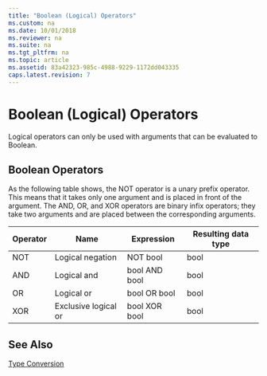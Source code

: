 ```yaml
---
title: "Boolean (Logical) Operators"
ms.custom: na
ms.date: 10/01/2018
ms.reviewer: na
ms.suite: na
ms.tgt_pltfrm: na
ms.topic: article
ms.assetid: 83a42323-985c-4988-9229-1172dd043335
caps.latest.revision: 7
---
```

# Boolean (Logical) Operators
Logical operators can only be used with arguments that can be evaluated to Boolean.  
  
## Boolean Operators  
 As the following table shows, the NOT operator is a unary prefix operator. This means that it takes only one argument and is placed in front of the argument. The AND, OR, and XOR operators are binary infix operators; they take two arguments and are placed between the corresponding arguments.  
  
|Operator|Name|Expression|Resulting data type|  
|--------------|----------|----------------|-------------------------|  
|NOT|Logical negation|NOT bool|bool|  
|AND|Logical and|bool AND bool|bool|  
|OR|Logical or|bool OR bool|bool|  
|XOR|Exclusive logical or|bool XOR bool|bool|  
  
## See Also  
 [Type Conversion](Type-Conversion.md)
